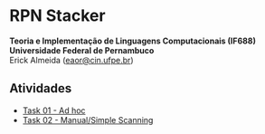 # RPN Stacker
**Teoria e Implementação de Linguagens Computacionais (IF688)**  
**Universidade Federal de Pernambuco**  
Erick Almeida (<eaor@cin.ufpe.br>)

## Atividades

- [Task 01 - Ad hoc](./ad-hoc/)
- [Task 02 - Manual/Simple Scanning](./manual-simple-scanning/)

